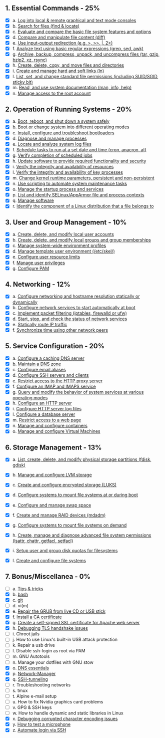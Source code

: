 ## 1. Essential Commands - 25%

- [x] a. [Log into local & remote graphical and text mode consoles](1-essential-commands/a.md)
- [x] b. [Search for files (find & locate)](1-essential-commands/b.md)
- [x] c. [Evaluate and compare the basic file system features and options](1-essential-commands/c.md)
- [x] d. [Compare and manipulate file content (diff)](1-essential-commands/d.md)
- [x] e. [Use input-output redirection (e.g. >, >>, |, 2>)](1-essential-commands/e.md)
- [x] f. [Analyze text using basic regular expressions (grep, sed, awk)](1-essential-commands/f.md)
- [x] g. [Archive, backup, compress, unpack, and uncompress files (tar, gzip, bzip2, xz, rsync)](1-essential-commands/g.md)
- [x] h. [Create, delete, copy, and move files and directories](1-essential-commands/h.md)
- [x] i. [Create and manage hard and soft links (ln)](1-essential-commands/i.md)
- [x] l. [List, set, and change standard file permissions (including SUID/SGID, sticky bit)](1-essential-commands/l.md)
- [x] m. [Read, and use system documentation (man, info, help)](1-essential-commands/m.md)
- [x] n. [Manage access to the root account](1-essential-commands/n.md)

## 2. Operation of Running Systems - 20%

- [x] a. [Boot, reboot, and shut down a system safely](2-operation-of-running-systems/a.md)
- [x] b. [Boot or change system into different operating modes](2-operation-of-running-systems/b.md)
- [x] c. [Install, configure and troubleshoot bootloaders](2-operation-of-running-systems/c.md)
- [x] d. [Diagnose and manage processes](2-operation-of-running-systems/d.md)
- [x] e. [Locate and analyze system log files](2-operation-of-running-systems/e.md)
- [x] f. [Schedule tasks to run at a set date and time (cron, anacron, at)](2-operation-of-running-systems/f.md)
- [x] g. [Verify completion of scheduled jobs](2-operation-of-running-systems/g.md)
- [x] h. [Update software to provide required functionality and security](2-operation-of-running-systems/h.md)
- [x] i. [Verify the integrity and availability of resources](2-operation-of-running-systems/i.md)
- [x] l. [Verify the integrity and availability of key processes](2-operation-of-running-systems/l.md)
- [x] m. [Change kernel runtime parameters, persistent and non-persistent](2-operation-of-running-systems/m.md)
- [x] n. [Use scripting to automate system maintenance tasks](2-operation-of-running-systems/n.md)
- [x] o. [Manage the startup process and services](2-operation-of-running-systems/o.md)
- [x] p. [List and identify SELinux/AppArmor file and process contexts](2-operation-of-running-systems/p.md)
- [x] q. [Manage software](2-operation-of-running-systems/q.md)
- [x] r. [Identify the component of a Linux distribution that a file belongs to](2-operation-of-running-systems/r.md)

## 3. User and Group Management - 10%

- [x] a. [Create, delete, and modify local user accounts](3-user-and-group-management/a.md)
- [x] b. [Create, delete, and modify local groups and group memberships](3-user-and-group-management/b.md)
- [x] c. [Manage system-wide environment profiles](3-user-and-group-management/c.md)
- [x] d. [Manage template user environment (/etc/skel/)](3-user-and-group-management/d.md)
- [x] e. [Configure user resource limits](3-user-and-group-management/e.md)
- [x] f. [Manage user privileges](3-user-and-group-management/f.md)
- [x] g. [Configure PAM](3-user-and-group-management/g.md)

## 4. Networking - 12%

- [x] a. [Configure networking and hostname resolution statically or dynamically](4-networking/a.md)
- [x] b. [Configure network services to start automatically at boot](4-networking/b.md)
- [x] c. [Implement packet filtering (iptables, firewalld or ufw)](4-networking/c.md)
- [x] d. [Start, stop, and check the status of network services](4-networking/d.md)
- [x] e. [Statically route IP traffic](4-networking/e.md)
- [x] f. [Synchronize time using other network peers](4-networking/f.md)

## 5. Service Configuration - 20%

- [x] a. [Configure a caching DNS server](5-service-configuration/a.md)
- [x] b. [Maintain a DNS zone](5-service-configuration/b.md)
- [x] c. [Configure email aliases](5-service-configuration/c.md)
- [x] d. [Configure SSH servers and clients](5-service-configuration/d.md)
- [x] e. [Restrict access to the HTTP proxy server](5-service-configuration/e.md)
- [x] f. [Configure an IMAP and IMAPS service](5-service-configuration/f.md)
- [x] g. [Query and modify the behavior of system services at various operating modes](5-service-configuration/g.md)
- [x] h. [Configure an HTTP server](5-service-configuration/h.md)
- [x] i. [Configure HTTP server log files](5-service-configuration/i.md)
- [x] l. [Configure a database server](5-service-configuration/l.md)
- [x] m. [Restrict access to a web page](5-service-configuration/m.md)
- [x] n. [Manage and configure containers](5-service-configuration/n.md)
- [x] o. [Manage and configure Virtual Machines](5-service-configuration/o.md)

## 6. Storage Management - 13%

- [x] a. [List, create, delete, and modify physical storage partitions (fdisk, gdisk)](6-storage-management/a.md)
- [x] b. [Manage and configure LVM storage](6-storage-management/b.md)
- [x] c. [Create and configure encrypted storage (LUKS)](6-storage-management/c.md)
- [x] d. [Configure systems to mount file systems at or during boot](6-storage-management/d.md)
- [x] e. [Configure and manage swap space](6-storage-management/e.md)
- [x] f. [Create and manage RAID devices (mdadm)](6-storage-management/f.md)
- [x] g. [Configure systems to mount file systems on demand](6-storage-management/g.md)
- [x] h. [Create, manage and diagnose advanced file system permissions (lsattr, chattr, getfacl, setfacl)](6-storage-management/h.md)
- [x] i. [Setup user and group disk quotas for filesystems](6-storage-management/i.md)
- [x] l. [Create and configure file systems](6-storage-management/l.md)


## 7. Bonus/Miscellanea - 0%

- [ ] a. [Tips & tricks](7-bonus-miscellanea/a.md)
- [x] b. [bash](7-bonus-miscellanea/b.md)
- [x] c. [git](7-bonus-miscellanea/c.md)
- [ ] d. vi(m)
- [x] e. [Repair the GRUB from live CD or USB stick](7-bonus-miscellanea/e.md)
- [x] f. [Install a CA certificate](7-bonus-miscellanea/f.md)
- [x] g. [Create a self-signed SSL certificate for Apache web server](7-bonus-miscellanea/f.md)
- [x] h. [Debugging TLS handshake issues](7-bonus-miscellanea/h.md)
- [ ] i. Chroot jails
- [ ] j. How to use Linux's built-in USB attack protection
- [ ] k. Repair a usb drive
- [ ] l. Disable ssh-login as root via PAM
- [ ] m. GNU Autotools
- [ ] n. Manage your dotfiles with GNU stow
- [x] o. [DNS essentials](7-bonus-miscellanea/o.md)
- [x] p. [Network-Manager](7-bonus-miscellanea/p.md)
- [x] q. [SSH-tunneling](7-bonus-miscellanea/q.md)
- [ ] r. Troubleshooting networks
- [ ] s. tmux
- [ ] t. Alpine e-mail setup
- [ ] u. How to fix Nvidia graphics card problems
- [ ] v. GPG & SSH keys
- [ ] w. How to handle dynamic and static libraries in Linux
- [x] x. [Debugging corrupted character encoding issues](7-bonus-miscellanea/x.md)
- [x] y. [How to test a microphone](7-bonus-miscellanea/y.md)
- [x] z. [Automate login via SSH](7-bonus-miscellanea/z.md)
